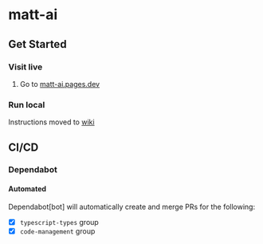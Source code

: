 # matt-ai

## Get Started

### Visit live

1. Go to [matt-ai.pages.dev](https://matt-ai.pages.dev)

### Run local

Instructions moved to [wiki](https://github.com/demosjarco/matt-ai/wiki/Installation-Running-locally)

## CI/CD

### Dependabot

#### Automated

Dependabot[bot] will automatically create and merge PRs for the following:

-   [x] `typescript-types` group
-   [x] `code-management` group
